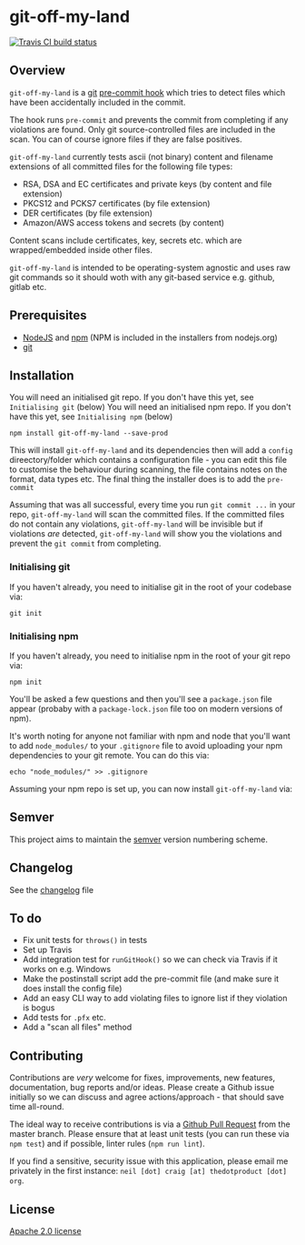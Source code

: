 # git-off-my-land

[![Travis CI build status](https://travis-ci.org/gh-username/git-off-my-land.svg)](https://travis-ci.org/neilstuartcraig/git-off-my-land)


## Overview

`git-off-my-land` is a [git](https://git-scm.com/) [pre-commit hook](https://git-scm.com/book/gr/v2/Customizing-Git-Git-Hooks) which tries to detect files which have been accidentally included in the commit.  

The hook runs `pre-commit` and prevents the commit from completing if any violations are found. Only git source-controlled files are included in the scan. You can of course ignore files if they  are false positives.

`git-off-my-land` currently tests ascii (not binary) content and filename extensions of all committed files for the following file types:

* RSA, DSA and EC certificates and private keys (by content and file extension)
* PKCS12 and PCKS7 certificates (by file extension)
* DER certificates (by file extension)
* Amazon/AWS access tokens and secrets (by content)

Content scans include certificates, key, secrets etc. which are wrapped/embedded inside other files.  

`git-off-my-land` is intended to be operating-system agnostic and uses raw git commands so it should woth with any git-based service e.g. github, gitlab etc.


## Prerequisites
* [NodeJS](https://nodejs.org/) and [npm](https://www.npmjs.com/) (NPM is included in the installers from nodejs.org)
* [git](https://git-scm.com/)


## Installation

You will need an initialised git repo. If you don't have this yet, see `Initialising git` (below)
You will need an initialised npm repo. If you don't have this yet, see `Initialising npm` (below)

```
npm install git-off-my-land --save-prod
```

This will install `git-off-my-land` and its dependencies then will add a `config` direectory/folder which contains a configuration file - you can edit this file to customise the behaviour during scanning, the file contains notes on the format, data types etc. The final thing the installer does is to add the `pre-commit` 

Assuming that was all successful, every time you run `git commit ...` in your repo, `git-off-my-land` will scan the committed files. If the committed files do not contain any violations, `git-off-my-land` will be invisible but if violations _are_ detected, `git-off-my-land` will show you the violations and prevent the `git commit` from completing.


### Initialising git

If you haven't already, you need to initialise git in the root of your codebase via:

```
git init
```


### Initialising npm

If you haven't already, you need to initialise npm in the root of your git repo via:

```
npm init
```

You'll be asked a few questions and then you'll see a `package.json` file appear (probaby with a `package-lock.json` file too on modern versions of npm).

It's worth noting for anyone not familiar with npm and node that you'll want to add `node_modules/` to your `.gitignore` file to avoid uploading your npm dependencies to your git remote. You can do this via:

```
echo "node_modules/" >> .gitignore
```

Assuming your npm repo is set up, you can now install `git-off-my-land` via:



## Semver
This project aims to maintain the [semver](http://semver.org/) version numbering scheme.


## Changelog
See the [changelog](./changelog.md) file


## To do

* Fix unit tests for `throws()` in tests
* Set up Travis
* Add integration test for `runGitHook()` so we can check via Travis if it works on e.g. Windows
* Make the postinstall script add the pre-commit file (and make sure it does install the config file)
* Add an easy CLI way to add violating files to ignore list if they violation is bogus
* Add tests for `.pfx` etc.
* Add a "scan all files" method



## Contributing
Contributions are *very* welcome for fixes, improvements, new features, documentation, bug reports and/or ideas. Please create a Github issue initially so we can discuss and agree actions/approach - that should save time all-round.

The ideal way to receive contributions is via a [Github Pull Request](https://help.github.com/articles/using-pull-requests/) from the master branch. Please ensure that at least unit tests (you can run these via `npm test`) and if possible, linter rules (`npm run lint`).

If you find a sensitive, security issue with this application, please email me privately in the first instance: `neil [dot] craig [at] thedotproduct [dot] org`.


## License
[Apache 2.0 license](./license.md)
